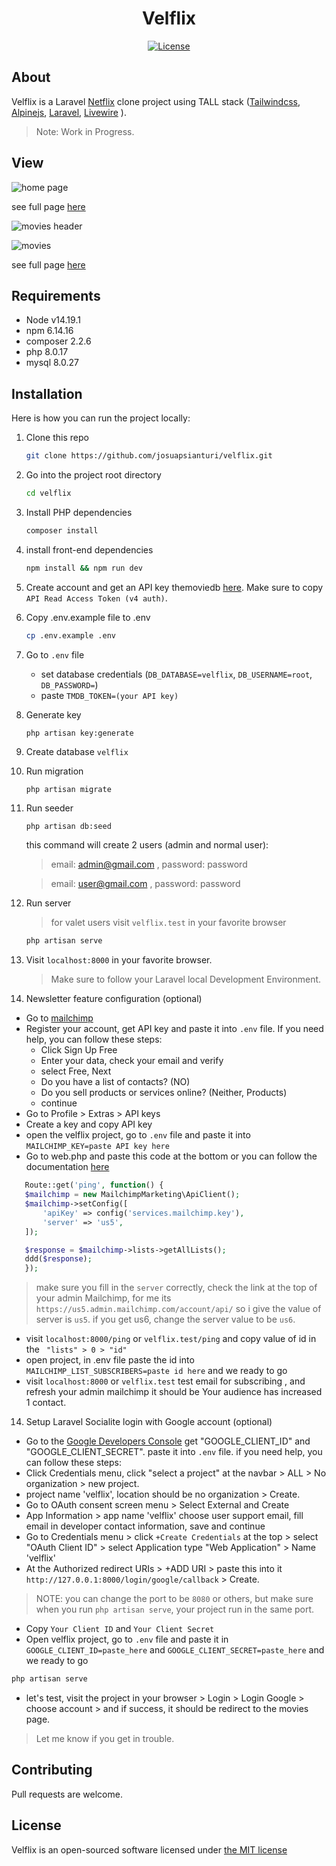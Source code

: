 <h1 align="center" >Velflix</h1>
<p align="center"><a href="https://github.com/josuapsianturi/velflix/blob/main/LICENSE"><img src="https://poser.pugx.org/cpriego/valet-linux/license.svg" alt="License"></a>
</p>

## About

Velflix is a Laravel [Netflix](https://netflix.com) clone project using TALL stack ([Tailwindcss](https://tailwindcss.com/), [Alpinejs](https://github.com/alpinejs/alpine/), [Laravel](https://laravel.com/), [Livewire](https://laravel-livewire.com/) ).

> Note: Work in Progress.

## View

![home page](https://raw.githubusercontent.com/josuapsianturi/velflix/main/public/img/home.png)

see full page [here](https://raw.githubusercontent.com/josuapsianturi/velflix/main/public/img/home-full-page.png)

![movies header](https://raw.githubusercontent.com/josuapsianturi/velflix/main/public/img/movies-header.png)

![movies](https://raw.githubusercontent.com/josuapsianturi/velflix/main/public/img/movies.png)

see full page [here](https://raw.githubusercontent.com/josuapsianturi/velflix/main/public/img/movies-full-page.png)

## Requirements
-   Node v14.19.1
-   npm 6.14.16
-   composer 2.2.6
-   php 8.0.17
-   mysql 8.0.27

## Installation
Here is how you can run the project locally:
1. Clone this repo
    ```sh
    git clone https://github.com/josuapsianturi/velflix.git
    ```
1. Go into the project root directory
    ```sh
    cd velflix
    ```
1. Install PHP dependencies 
    ```sh
    composer install
    ```
1. install front-end dependencies
    ```sh
    npm install && npm run dev
    ```
1. Create account and get an API key themoviedb [ here](https://www.themoviedb.org/settings/api). Make sure to copy `API Read Access Token (v4 auth)`.
1. Copy .env.example file to .env
    ```sh
    cp .env.example .env
    ```
1. Go to `.env` file 
    - set database credentials (`DB_DATABASE=velflix`, `DB_USERNAME=root`, `DB_PASSWORD=`)
    - paste `TMDB_TOKEN=(your API key)` 
1. Generate key 
    ```sh
    php artisan key:generate
    ```
1. Create database `velflix`
1. Run migration
    ```
    php artisan migrate
    ```
1. Run seeder
    ```
    php artisan db:seed
    ```
    this command will create 2 users (admin and normal user):
     > email: admin@gmail.com , password: password

     > email: user@gmail.com , password: password 

1. Run server 
    > for valet users visit `velflix.test` in your favorite browser
   
    ```sh
    php artisan serve
    ```  
1. Visit `localhost:8000` in your favorite browser.     

    > Make sure to follow your Laravel local Development Environment.

1. Newsletter feature configuration (optional)
 - Go to [mailchimp](https://mailchimp.com)
 - Register your account, get API key and paste it into `.env` file. If you need help, you can follow these steps:
    - Click Sign Up Free
    - Enter your data, check your email and verify
    - select Free, Next
    - Do you have a list of contacts? (NO)
    - Do you sell products or services online? (Neither, Products)
    - continue
 - Go to Profile > Extras > API keys
 - Create a key and copy API key
 - open the velflix project, go to `.env` file and paste it into `MAILCHIMP_KEY=paste API key here`
 - Go to web.php and paste this code at the bottom or you can follow the documentation [here](https://mailchimp.com/developer/marketing/api/lists/get-lists-info/)
 ```php
    Route::get('ping', function() {
    $mailchimp = new MailchimpMarketing\ApiClient();
    $mailchimp->setConfig([
        'apiKey' => config('services.mailchimp.key'),
        'server' => 'us5',
    ]);

    $response = $mailchimp->lists->getAllLists();
    ddd($response);
    });
 ```


 > make sure you fill in the `server` correctly, check the link at the top of your admin Mailchimp, for me its `https://us5.admin.mailchimp.com/account/api/` so i give the value of server is `us5`. if you get us6, change the server value to be `us6`.
 

- visit `localhost:8000/ping` or `velflix.test/ping` and copy value of id in the ` "lists" > 0 > "id"`
- open project, in .env file paste the id into `MAILCHIMP_LIST_SUBSCRIBERS=paste id here` and we ready to go
- visit `localhost:8000` or `velflix.test` test email for subscribing , and refresh your admin mailchimp it should be Your audience has increased 1 contact. 

14. Setup Laravel Socialite login with Google account (optional)
 - Go to the [Google Developers Console](https://console.cloud.google.com/apis) get "GOOGLE_CLIENT_ID" and "GOOGLE_CLIENT_SECRET". paste it into `.env` file.
 if you need help, you can follow these steps:
 - Click Credentials menu, click "select a project" at the navbar > ALL > No organization > new project.
 - project name 'velflix', location should be no organization > Create.
 - Go to OAuth consent screen menu > Select External and Create
 - App Information > app name 'velflix' choose user support email, fill email in developer contact information, save and continue
 - Go to Credentials menu > click `+Create Credentials` at the top > select "OAuth Client ID" > select Application type "Web Application" > Name 'velflix'
 - At the Authorized redirect URIs > +ADD URI > paste this into it `http://127.0.0.1:8000/login/google/callback` > Create.

 > NOTE: you can change the port to be `8080` or others, but make sure when you run `php artisan serve`, your project run in the same port.

 -  Copy `Your Client ID` and `Your Client Secret` 
 - Open velflix project, go to `.env` file and paste it in `GOOGLE_CLIENT_ID=paste_here` and `GOOGLE_CLIENT_SECRET=paste_here` and we ready to go
 ```sh
php artisan serve
 ```
 - let's test, visit the project in your browser > Login > Login Google > choose account > and if success, it should be redirect to the movies page. 
 
 > Let me know if you get in trouble.


## Contributing
Pull requests are welcome.

## License
Velflix is an open-sourced software licensed under [the MIT license](https://github.com/josuapsianturi/velflix/blob/main/LICENSE)
